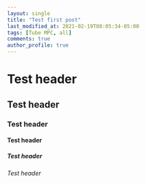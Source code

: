 ```yaml
---
layout: single
title: "Test first post"
last_modified_at: 2021-02-19T08:05:34-05:00
tags: [Tube MPC, all]
comments: true
author_profile: true
---
```


# Test header
## Test header
### Test header
#### Test header
##### Test header
###### Test header
